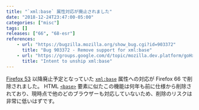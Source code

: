 ```yaml
---
title: "`xml:base` 属性対応が廃止されました"
date: "2018-12-24T23:47:00-05:00"
categories: ["misc"]
tags: []
releases: ["66", "68-esr"]
references:
    - url: "https://bugzilla.mozilla.org/show_bug.cgi?id=903372"
      title: "Bug 903372 - Remove support for xml:base"
    - url: "https://groups.google.com/d/topic/mozilla.dev.platform/goHxC7z3D7Q/discussion"
      title: "Intent to unship xml:base"
---
```

[Firefox 53](https://www.fxsitecompat.dev/ja/docs/2017/xml-base-attribute-has-been-deprecated/) 以降廃止予定となっていた [`xml:base`](https://www.w3.org/TR/xmlbase/) 属性への対応が Firefox 66 で削除されました。 HTML [`<base>`](https://developer.mozilla.org/docs/Web/HTML/Element/base) 要素に似たこの機能は何年も前に仕様から削除されており、現時点で他のどのブラウザーも対応していないため、削除のリスクは非常に低いはずです。
